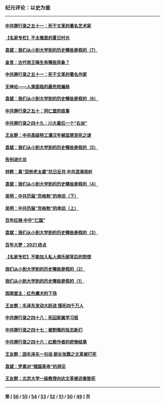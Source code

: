 ### 纪元评论：以史为鉴
---
#### [中共罪行录之五十一：死于文革的著名艺术家](../../pages/nsc1028/n13229461.md) 
#### [【名家专栏】不太惬意的夏日时光](../../pages/nsc1028/n13226398.md) 
#### [袁斌：我们从小到大学到的历史哪些是假的（7）](../../pages/nsc1028/n13227610.md) 
#### [金言：古代帝王降生有哪些异象？](../../pages/nsc1028/n13226435.md) 
#### [中共罪行录之五十一：死于文革的著名作家](../../pages/nsc1028/n13225932.md) 
#### [无神论——人类面临的最危险骗局](../../pages/nsc1028/n13196137.md) 
#### [袁斌：我们从小到大学到的历史哪些是假的（6）](../../pages/nsc1028/n13221126.md) 
#### [中共罪行录之五十：同仁堂的故事](../../pages/nsc1028/n13218798.md) 
#### [中共罪行录之四十九：川大最后一个“右派”](../../pages/nsc1028/n13216206.md) 
#### [王友群：中共高级特工潘汉年被监禁至死之谜](../../pages/nsc1028/n13210760.md) 
#### [袁斌：我们从小到大学到的历史哪些是假的（5）](../../pages/nsc1028/n13209835.md) 
#### [告别进化论](../../pages/nsc1028/n13196066.md) 
#### [林辉：真“双枪老太婆”抗日反共 中共混淆视听](../../pages/nsc1028/n13208826.md) 
#### [袁斌：我们从小到大学到的历史哪些是假的（4）](../../pages/nsc1028/n13204742.md) 
#### [吴明：中共历届“克格勃”的命运（下）](../../pages/nsc1028/n13200899.md) 
#### [吴明：中共历届“克格勃”的命运（上）](../../pages/nsc1028/n13198300.md) 
#### [百年红祸 中华“亡国”](../../pages/nsc1028/n13192762.md) 
#### [袁斌：我们从小到大学到的历史哪些是假的（3）](../../pages/nsc1028/n13193945.md) 
#### [百年大梦：2021 终点](../../pages/nsc1028/n13190519.md) 
#### [【名家专栏】不能加入私人俱乐部背后的怨恨](../../pages/nsc1028/n13186855.md) 
#### [我们从小到大学到的历史哪些是假的（2）](../../pages/nsc1028/n13186560.md) 
#### [我们从小到大学到的历史哪些是假的（1）](../../pages/nsc1028/n13181650.md) 
#### [观雨堂主：红色鹰犬的下场](../../pages/nsc1028/n13180822.md) 
#### [王友群：毛泽东发动大跃进 饿死四千万人](../../pages/nsc1028/n13177158.md) 
#### [中共罪行录之四十八：死囚家属学习班](../../pages/nsc1028/n13177975.md) 
#### [中共罪行录之四十七：被割喉的张志新们](../../pages/nsc1028/n13175568.md) 
#### [中共罪行录之四十六：红歌作者的悲惨结果](../../pages/nsc1028/n13172779.md) 
#### [王友群：因毛泽东一句话 部长张霖之文革被打死](../../pages/nsc1028/n13161711.md) 
#### [袁斌：罗素对“俄国革命”的洞见](../../pages/nsc1028/n13159737.md) 
#### [王友群：北京大学一级教授向达文革被迫害致死](../../pages/nsc1028/n13150966.md) 

---
#### 第 [ [56](./56.md) / [55](./55.md) / [54](./54.md) / [53](./53.md) / [52](./52.md) / [51](./51.md) / [50](./50.md) / [49](./49.md) ] 页
